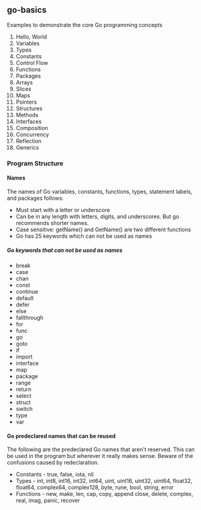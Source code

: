 ## go-basics
Examples to demonstrate the core Go programming concepts
1. Hello, World
2. Variables
3. Types
4. Constants
5. Control Flow
6. Functions
7. Packages
8. Arrays
9. Slices
10. Maps
11. Pointers
12. Structures
13. Methods
14. Interfaces
15. Composition
16. Concurrency
17. Reflection
18. Generics

### Program Structure

#### Names
The names of Go variables, constants, functions, types, statement labels, and packages follows:
  - Must start with a letter or underscore
  - Can be in any length with letters, digits, and underscores. But go recommends shorter names.
  - Case sensitive: getName() and GetName() are two different functions
  - Go has 25 keywords which can not be used as names

##### Go keywords that can not be used as names
  - break
  - case
  - chan
  - const
  - continue
  - default
  - defer
  - else
  - fallthrough
  - for
  - func
  - go
  - goto
  - if
  - import
  - interface
  - map
  - package
  - range
  - return
  - select
  - struct
  - switch
  - type
  - var

#### Go predeclared names that can be reused
The following are the predeclared Go names that aren't reserved. This can be used in the program
but wherever it really makes sense. Beware of the confusions caused by redeclaration.
  - Constants - true, false, iota, nil
  - Types - int, int8, int16, int32, int64, uint, uint16, uint32, uint64, float32, float64,
    complex64, complex128, byte, rune, bool, string, error
  - Functions - new, make, len, cap, copy, append
    close, delete, complex, real, imag, panic, recover

